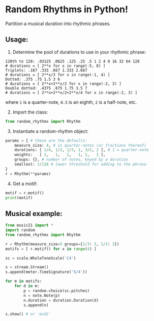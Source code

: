 # Random Rhythms in Python!
Partition a musical duration into rhythmic phrases.

## Usage:

1. Determine the pool of durations to use in your rhythmic phrase:
```
128th to 128: .03125 .0625 .125 .25 .5 1 2 4 8 16 32 64 128
# durations = [ 2**x for x in range(-5, 8) ]
Triplets: .167 .333 .667 1.333 2.667
# durations = [ 2**x/3 for x in range(-1, 4) ]
Dotted: .375 .75 1.5 3 6
# durations = [ 2**x+2**x/2 for x in range(-2, 3) ]
Double dotted: .4375 .875 1.75 3.5 7
# durations = [ 2**x+2**x/2+2**x/4 for x in range(-2, 3) ]
```
where `1` is a quarter-note, `0.5` is an eighth, `2` is a half-note, etc.

2. Import the class:
```python
from random_rhythms import Rhythm
```

3. Instantiate a random-rhythm object:
```python
params = { # these are the defaults:
    measure_size: 4, # in quarter-notes (or fractions thereof)
    durations: [ 1/4, 1/2, 1/3, 1, 3/2, 2 ], # 1 = quarter-note
    weights:   [ 1,   1,   1,   1, 1,   1 ],
    groups: {}, # number of notes, keyed by a duration
    smallest: 1/128 # lower threshold for adding to the phrase
}
r = Rhythm(**params)
```

4. Get a motif:
```python
motif = r.motif()
print(motif)
```

## Musical example:

```python
from music21 import *
import random
from random_rhythms import Rhythm

r = Rhythm(measure_size=5 groups={1/3: 3, 1/2: 2})
motifs = [ r.motif() for x in range(4) ]

sc = scale.WholeToneScale('C4')

s = stream.Stream()
s.append(meter.TimeSignature('5/4'))

for m in motifs:
    for d in m:
        p = random.choice(sc.pitches)
        n = note.Note(p)
        n.duration = duration.Duration(d)
        s.append(n)

s.show() # or 'midi'
```
